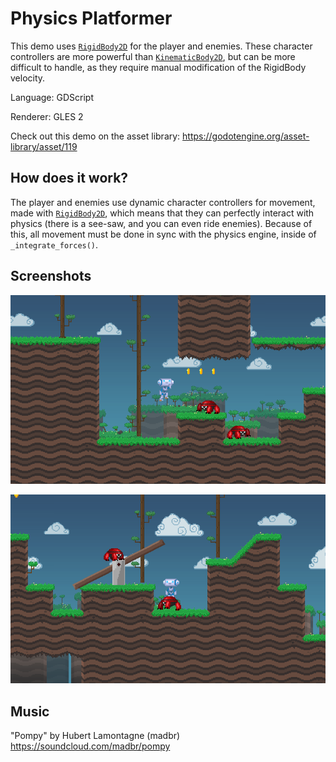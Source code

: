 # Physics Platformer

This demo uses [`RigidBody2D`](https://docs.godotengine.org/en/latest/classes/class_rigidbody2d.html)
for the player and enemies.
These character controllers are more powerful than
[`KinematicBody2D`](https://docs.godotengine.org/en/latest/classes/class_kinematicbody2d.html),
but can be more difficult to handle, as they require
manual modification of the RigidBody velocity.

Language: GDScript

Renderer: GLES 2

Check out this demo on the asset library: https://godotengine.org/asset-library/asset/119

## How does it work?

The player and enemies use dynamic character
controllers for movement, made with
[`RigidBody2D`](https://docs.godotengine.org/en/latest/classes/class_rigidbody2d.html),
which means that they can perfectly interact with physics
(there is a see-saw, and you can even ride enemies).
Because of this, all movement must be done in sync with
the physics engine, inside of `_integrate_forces()`.

## Screenshots

![Screenshot of the beginning](screenshots/beginning.png)

![Screenshot of the seesaw and the player riding an enemy](screenshots/seesaw-riding.png)

## Music

"Pompy" by Hubert Lamontagne (madbr) https://soundcloud.com/madbr/pompy
